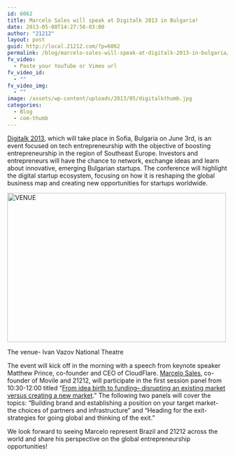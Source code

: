 ```yaml
---
id: 6062
title: Marcelo Sales will speak at Digitalk 2013 in Bulgaria!
date: 2013-05-08T14:27:58-03:00
author: "21212"
layout: post
guid: http://local.21212.com/?p=6062
permalink: /blog/marcelo-sales-will-speak-at-digitalk-2013-in-bulgaria/
fv_video:
  - Paste your YouTube or Vimeo url
fv_video_id:
  - ""
fv_video_img:
  - ""
image: /assets/wp-content/uploads/2013/05/digitalkthumb.jpg
categories:
  - Blog
  - com-thumb
---
```

<p dir="ltr">
  <a href="http://digitalk.capital.bg/en">Digitalk 2013</a>, which will take place in Sofia, Bulgaria on June 3rd, is an event focused on tech entrepreneurship with the objective of boosting entrepreneurship in the region of Southeast Europe. Investors and entrepreneurs will have the chance to network, exchange ideas and learn about innovative, emerging Bulgarian startups. The conference will highlight the digital startup ecosystem, focusing on how it is reshaping the global business map and creating new opportunities for startups worldwide.
</p>

<div id="attachment_6067" style="width: 510px" class="wp-caption aligncenter">
  <a href="http://local.21212.com/assets/wp-content/uploads/2013/05/VENUE1.jpg"><img aria-describedby="caption-attachment-6067" class="size-full wp-image-6067 " alt="VENUE" src="{{ site.url }}/assets/wp-content/uploads/2013/05/VENUE1.jpg" width="500" height="340" srcset="{{ site.url }}/assets/wp-content/uploads/2013/05/VENUE1.jpg 500w, {{ site.url }}/assets/wp-content/uploads/2013/05/VENUE1-300x204.jpg 300w" sizes="(max-width: 500px) 100vw, 500px" /></a>

  <p id="caption-attachment-6067" class="wp-caption-text">
    The venue- Ivan Vazov National Theatre
  </p>
</div>

<p style="text-align: left;">
  The event will kick off in the morning with a speech from keynote speaker Matthew Prince, co-founder and CEO of CloudFlare. <a href="http://local.21212.com/people/marcelo-sales/">Marcelo Sales</a>, co-founder of Movile and 21212, will participate in the first session panel from 10:30-12:00 titled “<a href="http://digitalk.capital.bg/en/programme">From idea birth to funding&#8211; disrupting an existing market versus creating a new market</a>.” The following two panels will cover the topics: “Building brand and establishing a position on your target market- the choices of partners and infrastructure” and “Heading for the exit-strategies for going global and thinking of the exit.”
</p>

We look forward to seeing Marcelo represent Brazil and 21212 across the world and share his perspective on the global entrepreneurship opportunities!